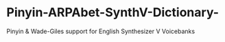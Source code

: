 # Pinyin-ARPAbet-SynthV-Dictionary-
Pinyin & Wade-Giles support for English Synthesizer V Voicebanks
